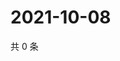 # 2021-10-08

共 0 条

<!-- BEGIN WEIBO -->
<!-- 最后更新时间 Fri Oct 08 2021 17:13:43 GMT+0800 (China Standard Time) -->

<!-- END WEIBO -->
